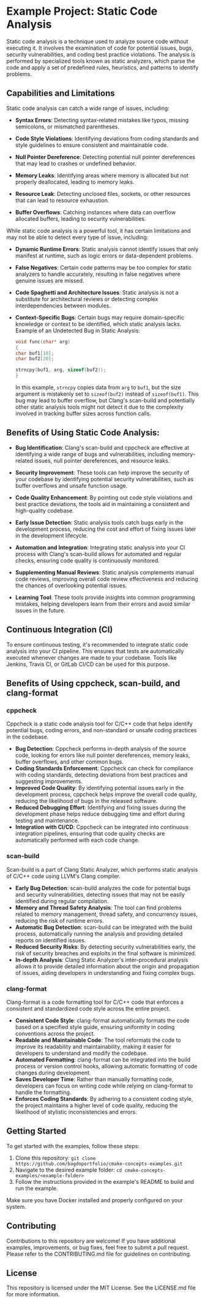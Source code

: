 # Example Project: Static Code Analysis

Static code analysis is a technique used to analyze source code without executing it. It involves the examination of code for potential issues, bugs, security vulnerabilities, and coding best practice violations. The analysis is performed by specialized tools known as static analyzers, which parse the code and apply a set of predefined rules, heuristics, and patterns to identify problems.

## Capabilities and Limitations

Static code analysis can catch a wide range of issues, including:

- **Syntax Errors**: Detecting syntax-related mistakes like typos, missing semicolons, or mismatched parentheses.

- **Code Style Violations**: Identifying deviations from coding standards and style guidelines to ensure consistent and maintainable code.

- **Null Pointer Dereference**: Detecting potential null pointer dereferences that may lead to crashes or undefined behavior.

- **Memory Leaks**: Identifying areas where memory is allocated but not properly deallocated, leading to memory leaks.

- **Resource Leak**: Detecting unclosed files, sockets, or other resources that can lead to resource exhaustion.

- **Buffer Overflows**: Catching instances where data can overflow allocated buffers, leading to security vulnerabilities.

While static code analysis is a powerful tool, it has certain limitations and may not be able to detect every type of issue, including:

- **Dynamic Runtime Errors**: Static analysis cannot identify issues that only manifest at runtime, such as logic errors or data-dependent problems.

- **False Negatives**: Certain code patterns may be too complex for static analyzers to handle accurately, resulting in false negatives where genuine issues are missed.

- **Code Spaghetti and Architecture Issues**: Static analysis is not a substitute for architectural reviews or detecting complex interdependencies between modules.

- **Context-Specific Bugs**: Certain bugs may require domain-specific knowledge or context to be identified, which static analysis lacks. Example of an Undetected Bug in Static Analysis:
    ```cpp
    void func(char* arg)
    {
    char buf1[10];
    char buf2[20];

    strncpy(buf1, arg, sizeof(buf2));
    }
    ```
    In this example, `strncpy` copies data from `arg` to `buf1`, but the size argument is mistakenly set to `sizeof(buf2)` instead of `sizeof(buf1)`. This bug may lead to buffer overflow, but Clang's scan-build and potentially other static analysis tools might not detect it due to the complexity involved in tracking buffer sizes across function calls.

## Benefits of Using Static Code Analysis:

- **Bug Identification**: Clang's scan-build and cppcheck are effective at identifying a wide range of bugs and vulnerabilities, including memory-related issues, null pointer dereferences, and resource leaks.

- **Security Improvement**: These tools can help improve the security of your codebase by identifying potential security vulnerabilities, such as buffer overflows and unsafe function usage.

- **Code Quality Enhancement**: By pointing out code style violations and best practice deviations, the tools aid in maintaining a consistent and high-quality codebase.

- **Early Issue Detection**: Static analysis tools catch bugs early in the development process, reducing the cost and effort of fixing issues later in the development lifecycle.

- **Automation and Integration**: Integrating static analysis into your CI process with Clang's scan-build allows for automated and regular checks, ensuring code quality is continuously monitored.

- **Supplementing Manual Reviews**: Static analysis complements manual code reviews, improving overall code review effectiveness and reducing the chances of overlooking potential issues.

- **Learning Tool**: These tools provide insights into common programming mistakes, helping developers learn from their errors and avoid similar issues in the future.


## Continuous Integration (CI)

To ensure continuous testing, it's recommended to integrate static code analysis into your CI pipeline. This ensures that tests are automatically executed whenever changes are made to your codebase. Tools like Jenkins, Travis CI, or GitLab CI/CD can be used for this purpose.

## Benefits of Using cppcheck, scan-build, and clang-format

### cppcheck

Cppcheck is a static code analysis tool for C/C++ code that helps identify potential bugs, coding errors, and non-standard or unsafe coding practices in the codebase.

- **Bug Detection**: Cppcheck performs in-depth analysis of the source code, looking for errors like null pointer dereferences, memory leaks, buffer overflows, and other common bugs.
- **Coding Standards Enforcement**: Cppcheck can check for compliance with coding standards, detecting deviations from best practices and suggesting improvements.
- **Improved Code Quality**: By identifying potential issues early in the development process, cppcheck helps improve the overall code quality, reducing the likelihood of bugs in the released software.
- **Reduced Debugging Effort**: Identifying and fixing issues during the development phase helps reduce debugging time and effort during testing and maintenance.
- **Integration with CI/CD**: Cppcheck can be integrated into continuous integration pipelines, ensuring that code quality checks are automatically performed with each code change.

### scan-build

Scan-build is a part of Clang Static Analyzer, which performs static analysis of C/C++ code using LLVM's Clang compiler.

- **Early Bug Detection**: scan-build analyzes the code for potential bugs and security vulnerabilities, detecting issues that may not be easily identified during regular compilation.
- **Memory and Thread Safety Analysis**: The tool can find problems related to memory management, thread safety, and concurrency issues, reducing the risk of runtime errors.
- **Automatic Bug Detection**: scan-build can be integrated with the build process, automatically running the analysis and providing detailed reports on identified issues.
- **Reduced Security Risks**: By detecting security vulnerabilities early, the risk of security breaches and exploits in the final software is minimized.
- **In-depth Analysis**: Clang Static Analyzer's inter-procedural analysis allows it to provide detailed information about the origin and propagation of issues, aiding developers in understanding and fixing complex bugs.

### clang-format

Clang-format is a code formatting tool for C/C++ code that enforces a consistent and standardized code style across the entire project.

- **Consistent Code Style**: clang-format automatically formats the code based on a specified style guide, ensuring uniformity in coding conventions across the project.
- **Readable and Maintainable Code**: The tool reformats the code to improve its readability and maintainability, making it easier for developers to understand and modify the codebase.
- **Automated Formatting**: clang-format can be integrated into the build process or version control hooks, allowing automatic formatting of code changes during development.
- **Saves Developer Time**: Rather than manually formatting code, developers can focus on writing code while relying on clang-format to handle the formatting.
- **Enforces Coding Standards**: By adhering to a consistent coding style, the project maintains a higher level of code quality, reducing the likelihood of stylistic inconsistencies and errors.

## Getting Started

To get started with the examples, follow these steps:

1. Clone this repository: `git clone https://github.com/bagdoportfolio/cmake-concepts-examples.git`
2. Navigate to the desired example folder: `cd cmake-concepts-examples/<example-folder>`
3. Follow the instructions provided in the example's README to build and run the example.

Make sure you have Docker installed and properly configured on your system.


## Contributing

Contributions to this repository are welcome! If you have additional examples, improvements, or bug fixes, feel free to submit a pull request. Please refer to the CONTRIBUTING.md file for guidelines on contributing.

## License

This repository is licensed under the MIT License. See the LICENSE.md file for more information.
